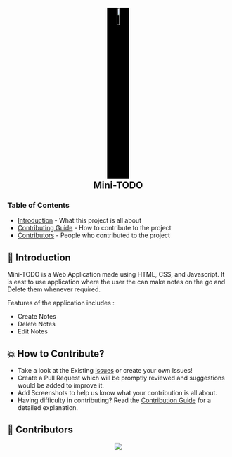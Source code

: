 <p align="center">
    <img style="background-color: black" src="https://hotemoji.com/images/dl/7/memo-emoji-by-google.png" width="10%">
</p>
<h2 align="center" style="margin-top: -12px"> 
    Mini-TODO
</h2>

### Table of Contents

- [Introduction](#introduction) - What this project is all about
- [Contributing Guide](https://github.com/Zack-Dx/Mini-TODO/blob/master/CONTRIBUTING.md) - How to contribute to the project
- [Contributors](#contributors) - People who contributed to the project

## <a name="introduction">📌 Introduction</a>

Mini-TODO is a Web Application made using HTML, CSS, and Javascript. It is east to use application where the user the can make notes on the go and Delete them whenever required.

Features of the application includes :
- Create Notes
- Delete Notes
- Edit Notes

## <a name='how-to-contribute'>💥 How to Contribute?</a>

- Take a look at the Existing [Issues](https://github.com/Zack-Dx/Mini-TODO/issues) or create your own Issues!
- Create a Pull Request which will be promptly reviewed and suggestions would be added to improve it.
- Add Screenshots to help us know what your contribution is all about.
- Having difficulty in contributing? Read the [Contribution Guide](https://github.com/Zack-Dx/Mini-TODO/blob/master/CONTRIBUTING.md) for a detailed explanation.

## <a name='contributors'>👥 Contributors</a>

<a href="https://github.com/Zack-Dx/Mini-TODO/graphs/contributors">
    <p align="center" >
        <img src="https://contrib.rocks/image?repo=Zack-Dx/Mini-TODO" />
    </p>
</a>

<br>
<h5 align="center">
